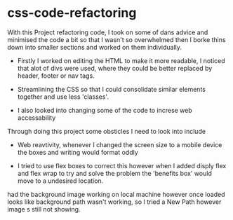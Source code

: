 # css-code-refactoring

With this Project refactoring code, I took on some of dans advice and minimised the code a bit so that I wasn't so overwhelmed then I borke thins down into smaller sections and worked on them individually.

- Firstly I worked on editing the HTML to make it more readable, I noticed that alot of divs were used, where they could be better replaced by header, footer or nav tags.

- Streamlining the CSS so that I could consolidate similar elements together and use less 'classes'.

- I also looked into changing some of the code to increse web accessability

Through doing this project some obsticles I need to look into include

- Web reavtivity, whenever I changed the screen size to a mobile device the boxes and writing would format oddly

- I tried to use flex boxes to correct this however when I added disply flex and flex wrap to try and solve the problem the 'benefits box' would move to a undesired location.

had the background image working on local machine however once loaded looks like background path wasn't working, so I tried a New Path however image s still not showing.

